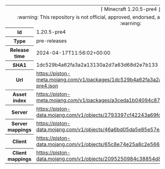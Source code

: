 <html><table>
<tr><td colspan="2" align="center"><img width="0" height="0"><br/>⌈ Minecraft 1.20.5-pre4 ⌋<br/><img width="0" height="0"></td></tr>
<tr><td colspan="2" align="center"><img width="0" height="0"><br/>
:warning: This repository is not official, approved, endorsed, associated or connected with Mojang :warning:
<br/><img width="0" height="0"></td></tr>
<tr><th>Id</th><td>1.20.5-pre4</td></tr>
<tr><th>Type</th><td>pre-releases</td></tr>
<tr><th>Release time</th><td>2024-04-17T11:56:02+00:00</td></tr>
<tr><th>SHA1</th><td>1dc529b4a62fa3a2a13130a2d7a63d68d2e7b133</td></tr>
<tr><th>Url</th><td><a href="https://piston-meta.mojang.com/v1/packages/1dc529b4a62fa3a2a13130a2d7a63d68d2e7b133/1.20.5-pre4.json">https://piston-meta.mojang.com/v1/packages/1dc529b4a62fa3a2a13130a2d7a63d68d2e7b133/1.20.5-pre4.json</a></td></tr>
<tr><th>Asset index</th><td><a href="https://piston-meta.mojang.com/v1/packages/a3ceda1b04094c87100e340ed832b4c377c1a324/16.json">https://piston-meta.mojang.com/v1/packages/a3ceda1b04094c87100e340ed832b4c377c1a324/16.json</a></td></tr>
<tr><th>Server</th><td><a href="https://piston-data.mojang.com/v1/objects/2793397cf42243a69fca37ff0887e8560a36c583/server.jar">https://piston-data.mojang.com/v1/objects/2793397cf42243a69fca37ff0887e8560a36c583/server.jar</a></td></tr>
<tr><th>Server mappings</th><td><a href="https://piston-data.mojang.com/v1/objects/46a6bd05da5e85e57e4a3fa089ae6bffafd28219/server.txt">https://piston-data.mojang.com/v1/objects/46a6bd05da5e85e57e4a3fa089ae6bffafd28219/server.txt</a></td></tr>
<tr><th>Client</th><td><a href="https://piston-data.mojang.com/v1/objects/65c8e74e25a8c2e566188baa9090c0febd07b054/client.jar">https://piston-data.mojang.com/v1/objects/65c8e74e25a8c2e566188baa9090c0febd07b054/client.jar</a></td></tr>
<tr><th>Client mappings</th><td><a href="https://piston-data.mojang.com/v1/objects/2095250984c38854d8739e2a73480b6b61586de4/client.txt">https://piston-data.mojang.com/v1/objects/2095250984c38854d8739e2a73480b6b61586de4/client.txt</a></td></tr>
</table></html>
